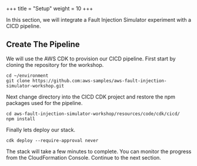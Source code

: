 +++
title = "Setup"
weight = 10
+++

In this section, we will integrate a Fault Injection Simulator experiment with a CICD pipeline.

## Create The Pipeline

We will use the AWS CDK to provision our CICD pipeline.
First start by cloning the repository for the workshop.

```
cd ~/environment
git clone https://github.com:aws-samples/aws-fault-injection-simulator-workshop.git
```

Next change directory into the CICD CDK project and restore the npm packages used for the pipeline.

```
cd aws-fault-injection-simulator-workshop/resources/code/cdk/cicd/
npm install
```

Finally lets deploy our stack.

```
cdk deploy --require-approval never
```

The stack will take a few minutes to complete. 
You can monitor the progress from the CloudFormation Console. 
Continue to the next section.
